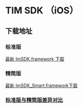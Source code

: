 # TIM SDK （iOS）

## 下载地址

### 标准版
[最新 ImSDK.framework 下载](https://imsdk-1252463788.cos.ap-guangzhou.myqcloud.com/5.1.56/TIM_SDK_iOS_latest_framework.zip)

### 精简版
[最新 ImSDK_Smart.framework下载](https://imsdk-1252463788.cos.ap-guangzhou.myqcloud.com/restructure/ios/5.2.210/ImSDK_Smart.framework.zip)


### [标准版与精简版差异对比](https://github.com/tencentyun/TIMSDK#%E6%A0%87%E5%87%86%E7%89%88%E4%B8%8E%E7%B2%BE%E7%AE%80%E7%89%88%E5%B7%AE%E5%BC%82%E5%AF%B9%E6%AF%94)
